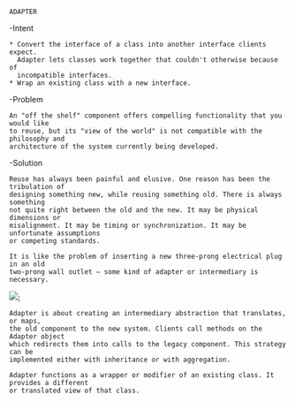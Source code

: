     ADAPTER
    
-Intent

    * Convert the interface of a class into another interface clients expect. 
      Adapter lets classes work together that couldn't otherwise because of 
      incompatible interfaces.
    * Wrap an existing class with a new interface.

-Problem

    An "off the shelf" component offers compelling functionality that you would like 
    to reuse, but its "view of the world" is not compatible with the philosophy and
    architecture of the system currently being developed.
    
-Solution

    Reuse has always been painful and elusive. One reason has been the tribulation of
    designing something new, while reusing something old. There is always something 
    not quite right between the old and the new. It may be physical dimensions or 
    misalignment. It may be timing or synchronization. It may be unfortunate assumptions
    or competing standards.
    
    It is like the problem of inserting a new three-prong electrical plug in an old 
    two-prong wall outlet – some kind of adapter or intermediary is necessary.
    
![](../screenshots/Adapter_realexample.svg);
    
    
    Adapter is about creating an intermediary abstraction that translates, or maps,
    the old component to the new system. Clients call methods on the Adapter object
    which redirects them into calls to the legacy component. This strategy can be 
    implemented either with inheritance or with aggregation.
    
    Adapter functions as a wrapper or modifier of an existing class. It provides a different 
    or translated view of that class.
